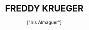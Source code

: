 ---
title: 'FREDDY KRUEGER'
description: 'el espíritu de un asesino en serie quemado que mata a sus víctimas en sus sueños, causando con ello su muerte en el mundo real.'
pubDate: '2024-03-29T01:21:11.613Z'
heroImage: '/fredi kruger.webp'
categories: ['hombre', 'asesino','terror', 'mitologia', 'leyenda']
tags: ['hombre', 'asesino en serie', 'mitologico', 'Peliculas', 'spelaje']
author: '["Iris Almaguer"]'
---
